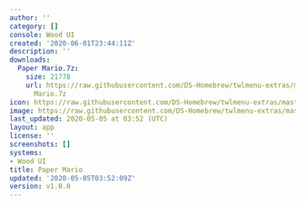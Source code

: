 ```yaml
---
author: ''
category: []
console: Wood UI
created: '2020-06-01T23:44:11Z'
description: ''
downloads:
  Paper Mario.7z:
    size: 21778
    url: https://raw.githubusercontent.com/DS-Homebrew/twlmenu-extras/master/_nds/TWiLightMenu/akmenu/themes/Paper
      Mario.7z
icon: https://raw.githubusercontent.com/DS-Homebrew/twlmenu-extras/master/_nds/TWiLightMenu/akmenu/themes/meta/Paper%20Mario/icon.png
image: https://raw.githubusercontent.com/DS-Homebrew/twlmenu-extras/master/_nds/TWiLightMenu/akmenu/themes/meta/Paper%20Mario/icon.png
last_updated: 2020-05-05 at 03:52 (UTC)
layout: app
license: ''
screenshots: []
systems:
- Wood UI
title: Paper Mario
updated: '2020-05-05T03:52:09Z'
version: v1.0.0
---
```

